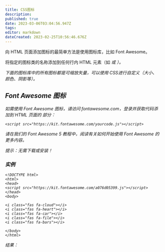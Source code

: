 ```yaml
---
title: CSS图标
description: 
published: true
date: 2023-03-06T03:04:56.947Z
tags: 
editor: markdown
dateCreated: 2023-02-25T10:56:46.676Z
---
```


向 HTML 页面添加图标的最简单方法是使用图标库，比如 Font Awesome。

将指定的图标类的名称添加到任何行内 HTML 元素（如 <i> 或 <span>）。

下面的图标库中的所有图标都是可缩放矢量，可以使用 CSS进行自定义（大小、颜色、阴影等）。

## Font Awesome 图标

如需使用 Font Awesome 图标，请访问 fontawesome.com，登录并获取代码添加到 HTML 页面的 <head> 部分：

```
<script src="https://kit.fontawesome.com/yourcode.js"></script>
```

请在我们的 Font Awesome 5 教程中，阅读有关如何开始使用 Font Awesome 的更多内容。

提示：无需下载或安装！

### 实例

```
<!DOCTYPE html>
<html>
<head>
<script src="https://kit.fontawesome.com/a076d05399.js"></script>
</head>
<body>

<i class="fas fa-cloud"></i>
<i class="fas fa-heart"></i>
<i class="fas fa-car"></i>
<i class="fas fa-file"></i>
<i class="fas fa-bars"></i>

</body>
</html>
```

结果：